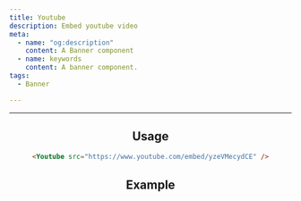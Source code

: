 ```yaml
---
title: Youtube
description: Embed youtube video
meta:
  - name: "og:description"
    content: A Banner component
  - name: keywords
    content: A banner component.
tags:
  - Banner

---
```


<Header/>

---

## Usage

```markdown
<Youtube src="https://www.youtube.com/embed/yzeVMecydCE" />
```

## Example

<Youtube src="https://www.youtube.com/embed/yzeVMecydCE" />
